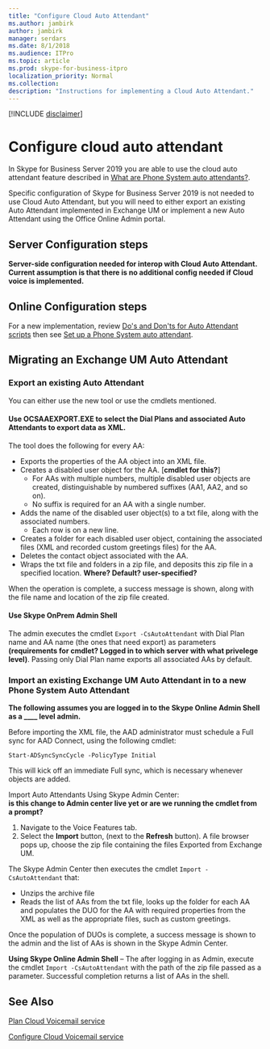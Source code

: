 ```yaml
---
title: "Configure Cloud Auto Attendant"
ms.author: jambirk
author: jambirk
manager: serdars
ms.date: 8/1/2018
ms.audience: ITPro
ms.topic: article
ms.prod: skype-for-business-itpro
localization_priority: Normal
ms.collection: 
description: "Instructions for implementing a Cloud Auto Attendant."
---
```

 
[!INCLUDE [disclaimer](../disclaimer.md)]

# Configure cloud auto attendant

In Skype for Business Server 2019 you are able to use the cloud auto attendant feature described in [What are Phone System auto attendants?](../../SfbOnline/what-is-phone-system-in-office-365/what-are-phone-system-auto-attendants.md).

Specific configuration of Skype for Business Server 2019 is not needed to use Cloud Auto Attendant, but you will need to either export an existing Auto Attendant implemented in Exchange UM or implement a new  Auto Attendant using the Office Online Admin portal. 

## Server Configuration steps

**Server-side configuration needed for interop with Cloud Auto Attendant. Current assumption is that there is no additional config needed if Cloud voice is implemented.**

## Online Configuration steps 

For a new implementation, review [Do's and Don'ts for Auto Attendant scripts](plan-cloud-auto-attendant.md#dos-and-donts-for-auto-attendant-scripts) then see [Set up a Phone System auto attendant](../../SfbOnline/what-is-phone-system-in-office-365/set-up-a-phone-system-auto-attendant.md).  


## Migrating an Exchange UM Auto Attendant

### Export an existing Auto Attendant 

You can either use the new tool or use the cmdlets mentioned. 

#### Use OCSAAEXPORT.EXE to select the Dial Plans and associated Auto Attendants to export data as XML.

The tool does the following for every AA:
* Exports the properties of the AA object into an XML file.
* Creates a disabled user object for the AA. [**cmdlet for this?**]
    * For AAs with multiple numbers, multiple disabled user objects are created, distinguishable by numbered suffixes (AA1, AA2, and so on).
    * No suffix is required for an AA with a single number.
* Adds the name of the disabled user object(s) to a txt file, along with the associated numbers. 
    * Each row is on a new line.
* Creates a folder for each disabled user object, containing the associated files (XML and recorded custom greetings files) for the AA.
* Deletes the contact object associated with the AA.
* Wraps the txt file and folders in a zip file, and deposits this zip file in a specified location. **Where? Default? user-specified?**

When the operation is complete, a success message is shown, along with the file name and location of the zip file created.


#### Use Skype OnPrem Admin Shell  
The admin executes the cmdlet `Export -CsAutoAttendant` with Dial Plan name and AA name (the ones that need export) as parameters **(requirements for cmdlet? Logged in to which server with what privelege level)**. Passing only Dial Plan name exports all associated AAs by default.


### Import an existing Exchange UM Auto Attendant in to a new Phone System Auto Attendant

**The following assumes you are logged in to the Skype Online Admin Shell as a  ____ level admin.**

Before importing the XML file, the AAD administrator must schedule a Full sync for AAD Connect, using the following cmdlet:
```
Start-ADSyncSyncCycle -PolicyType Initial
```
This will kick off an immediate Full sync, which is necessary whenever objects are added.

Import Auto Attendants Using Skype Admin Center: <BR/> **is this change to Admin center live yet or are we running the cmdlet from a prompt?**

1. Navigate to the Voice Features tab.
2. Select the **Import** button, (next to the **Refresh** button). A file browser pops up, choose the zip file containing the files Exported from Exchange UM.

The Skype Admin Center then executes the cmdlet `Import -CsAutoAttendant` that:
* Unzips the archive file
* Reads the list of AAs from the txt file, looks up the folder for each AA and populates the DUO for the AA with required properties from the XML as well as the appropriate files, such as custom greetings.

Once the population of DUOs is complete, a success message is shown to the admin and the list of AAs is shown in the Skype Admin Center.

**Using Skype Online Admin Shell** – The after logging in as Admin,  execute the cmdlet `Import -CsAutoAttendant` with the path of the zip file passed as a parameter. Successful completion returns a list of AAs in the shell.

## See Also

[Plan Cloud Voicemail service](plan-cloud-voicemail.md)

[Configure Cloud Voicemail service](configure-cloud-voicemail.md)